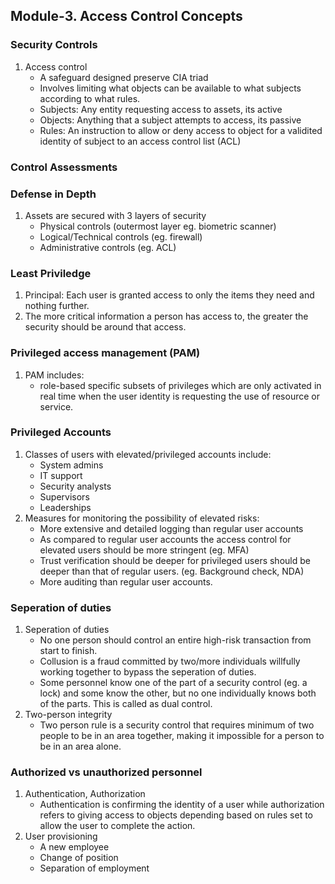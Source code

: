 ## Module-3. Access Control Concepts

### Security Controls
1. Access control 
	- A safeguard designed preserve CIA triad 
	- Involves limiting what objects can be available to what subjects according to what rules.
	- Subjects: Any entity requesting access to assets, its active
	- Objects: Anything that a subject attempts to access, its passive
	- Rules: An instruction to allow or deny access to object for a validited identity of subject to an access control list (ACL)
### Control Assessments
### Defense in Depth
1. Assets are secured with 3 layers of security
	- Physical controls (outermost layer eg. biometric scanner)
	- Logical/Technical controls (eg. firewall)
	- Administrative controls (eg. ACL)
	
### Least Priviledge
1. Principal: Each user is granted access to only the items they need and nothing further.
2. The more critical information a person has access to, the greater the security should be around that access.

### Privileged access management (PAM)
1. PAM includes:
	- role-based specific subsets of privileges which are only activated in real time when the user identity is requesting the use of resource or service.
### Privileged Accounts
1. Classes of users with elevated/privileged accounts include:
	- System admins
	- IT support
	- Security analysts
 	- Supervisors
	- Leaderships
2. Measures for monitoring the possibility of elevated risks:
	- More extensive and detailed logging than regular user accounts
	- As compared to regular user accounts the access control for elevated users should be more stringent (eg. MFA)
	- Trust verification should be deeper for privileged users should be deeper than that of regular users. (eg. Background check, NDA)
	- More auditing than regular user accounts.
### Seperation of duties
1. Seperation of duties
	- No one person should control an entire high-risk transaction from start to finish.
	- Collusion is a fraud committed by two/more individuals willfully working together to bypass the seperation of duties.
	- Some personnel know one of the part of a security control (eg. a lock) and some know the other, but no one individually knows both of the parts. This is called as dual control.
2. Two-person integrity
	- Two person rule is a security control that requires minimum of two people to be in an area together, making it impossible for a person to be in an area alone.

### Authorized vs unauthorized personnel
1. Authentication, Authorization
	- Authentication is confirming the identity of a user while authorization refers to giving access to objects depending based on rules set to allow the user to complete the action.
2. User provisioning
	- A new employee
	- Change of position
	- Separation of employment

